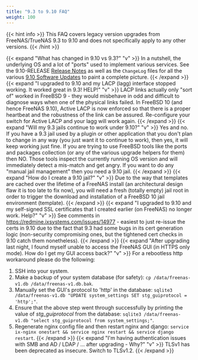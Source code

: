 ```yaml
---
title: "9.3 to 9.10 FAQ"
weight: 100
---
```


{{< hint info >}}
This FAQ covers legacy version upgrades from FreeNAS/TrueNAS 9.3 to 9.10 and does not specifically apply to any other versions.
{{< /hint >}}

{{< expand "What has changed in 9.10 vs 9.3?" "v" >}}
In a nutshell, the underlying OS and a lot of "ports" used to implement various services.
See the 9.10-RELEASE [Release Notes](https://archive.freenas.org/9.10/RELEASE/ReleaseNotes) as well as the `ChangeLog` files for all the various [9.10 Software Updates](https://archive.freenas.org/9.10/STABLE/) to paint a complete picture.
{{< /expand >}}
{{< expand "I upgraded to 9.10 and my LACP (lagg) interface stopped working. It worked great in 9.3! HELP!" "v" >}}
LACP links actually only "sort of" worked in FreeBSD 9 - they would misbehave in odd and difficult to diagnose ways when one of the physical links failed.
In FreeBSD 10 (and hence FreeNAS 9.10), Active LACP is now enforced so that there is a proper heartbeat and the robustness of the link can be assured.
Re-configure your switch for Active LACP and your lagg will work again.
{{< /expand >}}
{{< expand "Will my 9.3 jails continue to work under 9.10?" "v" >}}
Yes and no.
If you have a 9.3 jail used by a plugin or other application that you don't plan to change in any way (you just want it to continue to work), then yes, it will keep working just fine.
If you are trying to use FreeBSD tools like the ports and packages collection (or any of the various upgrade helpers for them) then NO.
Those tools inspect the currently running OS version and will immediately detect a mis-match and get angry.
If you want to do any "manual jail management" then you need a 9.10 jail.
{{< /expand >}}
{{< expand "How do I create a 9.10 jail?" "v" >}}
Due to the way that templates are cached over the lifetime of a FreeNAS install (an architectural design flaw it is too late to fix now), you will need a fresh (totally empty) jail root in order to trigger the download and installation of a FreeBSD 10 jail environment (template).
{{< /expand >}}
{{< expand "I upgraded to 9.10 and my self-signed SSL certificates that I created earlier (on FreeNAS) no longer work. Help?" "v" >}}
See comments in https://redmine.ixsystems.com/issues/14977 - easiest to just re-issue the certs in 9.10 due to the fact that 9.3 had some bugs in its cert generation logic (non-security compromising ones, but the tightened cert checks in 9.10 catch them nonetheless).
{{< /expand >}}
{{< expand "After upgrading last night, I found myself unable to access the FreeNAS GUI (in HTTPS only mode). How do I get my GUI access back?" "v" >}}
For a rebootless http workaround please do the following:

1. SSH into your system.
2. Make a backup of your system database (for safety): `cp /data/freenas-v1.db /data/freenas-v1.db.bak`.
3. Manually set the GUI's protocol to 'http' in the database: `sqlite3 /data/freenas-v1.db "UPDATE system_settings SET stg_guiprotocol = 'http';"`.
4. Ensure that the above step went through successfully by printing the value of *stg_guiprotocol* from the database: `sqlite3 /data/freenas-v1.db "select stg_guiprotocol from system_settings;"`.
5. Regenerate nginx config file and then restart nginx and django: `service ix-nginx onestart && service nginx restart && service django restart`.
{{< /expand >}}
{{< expand "I'm having authentication issues with SMB and AD / LDAP / ... after upgrading - Why?" "v" >}}
TLSv1 has been deprecated as insecure. Switch to TLSv1.2.
{{< /expand >}}
